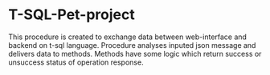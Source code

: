 # T-SQL-Pet-project
This procedure is created to exchange data between web-interface and backend on t-sql language. Procedure analyses inputed json message and delivers data to methods. Methods have some logic which return success or unsuccess status of operation response.
